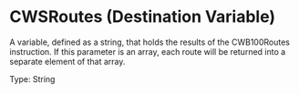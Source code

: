 # CWSRoutes (Destination Variable)

A variable, defined as a string, that holds the results of the CWB100Routes instruction. If this parameter is an array, each route will be returned into a separate element of that array.

Type: String

